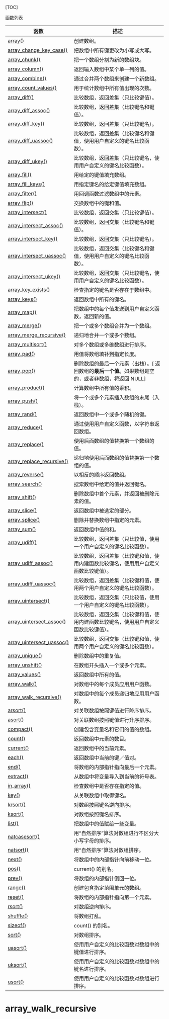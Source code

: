 [TOC]

函数列表



| 函数                                       | 描述                                       |
| ---------------------------------------- | ---------------------------------------- |
| [array()](http://www.w3school.com.cn/php/func_array.asp) | 创建数组。                                    |
| [array_change_key_case()](http://www.w3school.com.cn/php/func_array_change_key_case.asp) | 把数组中所有键更改为小写或大写。                         |
| [array_chunk()](http://www.w3school.com.cn/php/func_array_chunk.asp) | 把一个数组分割为新的数组块。                           |
| [array_column()](http://www.w3school.com.cn/php/func_array_column.asp) | 返回输入数组中某个单一列的值。                          |
| [array_combine()](http://www.w3school.com.cn/php/func_array_combine.asp) | 通过合并两个数组来创建一个新数组。                        |
| [array_count_values()](http://www.w3school.com.cn/php/func_array_count_values.asp) | 用于统计数组中所有值出现的次数。                         |
| [array_diff()](http://www.w3school.com.cn/php/func_array_diff.asp) | 比较数组，返回差集（只比较键值）。                        |
| [array_diff_assoc()](http://www.w3school.com.cn/php/func_array_diff_assoc.asp) | 比较数组，返回差集（比较键名和键值）。                      |
| [array_diff_key()](http://www.w3school.com.cn/php/func_array_diff_key.asp) | 比较数组，返回差集（只比较键名）。                        |
| [array_diff_uassoc()](http://www.w3school.com.cn/php/func_array_diff_uassoc.asp) | 比较数组，返回差集（比较键名和键值，使用用户自定义的键名比较函数）。       |
| [array_diff_ukey()](http://www.w3school.com.cn/php/func_array_diff_ukey.asp) | 比较数组，返回差集（只比较键名，使用用户自定义的键名比较函数）。         |
| [array_fill()](http://www.w3school.com.cn/php/func_array_fill.asp) | 用给定的键值填充数组。                              |
| [array_fill_keys()](http://www.w3school.com.cn/php/func_array_fill_keys.asp) | 用指定键名的给定键值填充数组。                          |
| [array_filter()](http://www.w3school.com.cn/php/func_array_filter.asp) | 用回调函数过滤数组中的元素。                           |
| [array_flip()](http://www.w3school.com.cn/php/func_array_flip.asp) | 交换数组中的键和值。                               |
| [array_intersect()](http://www.w3school.com.cn/php/func_array_intersect.asp) | 比较数组，返回交集（只比较键值）。                        |
| [array_intersect_assoc()](http://www.w3school.com.cn/php/func_array_intersect_assoc.asp) | 比较数组，返回交集（比较键名和键值）。                      |
| [array_intersect_key()](http://www.w3school.com.cn/php/func_array_intersect_key.asp) | 比较数组，返回交集（只比较键名）。                        |
| [array_intersect_uassoc()](http://www.w3school.com.cn/php/func_array_intersect_uassoc.asp) | 比较数组，返回交集（比较键名和键值，使用用户自定义的键名比较函数）。       |
| [array_intersect_ukey()](http://www.w3school.com.cn/php/func_array_intersect_ukey.asp) | 比较数组，返回交集（只比较键名，使用用户自定义的键名比较函数）。         |
| [array_key_exists()](http://www.w3school.com.cn/php/func_array_key_exists.asp) | 检查指定的键名是否存在于数组中。                         |
| [array_keys()](http://www.w3school.com.cn/php/func_array_keys.asp) | 返回数组中所有的键名。                              |
| [array_map()](http://www.w3school.com.cn/php/func_array_map.asp) | 把数组中的每个值发送到用户自定义函数，返回新的值。                |
| [array_merge()](http://www.w3school.com.cn/php/func_array_merge.asp) | 把一个或多个数组合并为一个数组。                         |
| [array_merge_recursive()](http://www.w3school.com.cn/php/func_array_merge_recursive.asp) | 递归地合并一个或多个数组。                            |
| [array_multisort()](http://www.w3school.com.cn/php/func_array_multisort.asp) | 对多个数组或多维数组进行排序。                          |
| [array_pad()](http://www.w3school.com.cn/php/func_array_pad.asp) | 用值将数组填补到指定长度。                            |
| [array_pop()](http://www.w3school.com.cn/php/func_array_pop.asp) | 删除数组的最后一个元素（出栈）。[ 返回数组的**最后一个值**。如果数组是空的，或者非数组，将返回 NULL] |
| [array_product()](http://www.w3school.com.cn/php/func_array_product.asp) | 计算数组中所有值的乘积。                             |
| [array_push()](http://www.w3school.com.cn/php/func_array_push.asp) | 将一个或多个元素插入数组的末尾（入栈）。                     |
| [array_rand()](http://www.w3school.com.cn/php/func_array_rand.asp) | 返回数组中一个或多个随机的键。                          |
| [array_reduce()](http://www.w3school.com.cn/php/func_array_reduce.asp) | 通过使用用户自定义函数，以字符串返回数组。                    |
| [array_replace()](http://www.w3school.com.cn/php/func_array_replace.asp) | 使用后面数组的值替换第一个数组的值。                       |
| [array_replace_recursive()](http://www.w3school.com.cn/php/func_array_replace_recursive.asp) | 递归地使用后面数组的值替换第一个数组的值。                    |
| [array_reverse()](http://www.w3school.com.cn/php/func_array_reverse.asp) | 以相反的顺序返回数组。                              |
| [array_search()](http://www.w3school.com.cn/php/func_array_search.asp) | 搜索数组中给定的值并返回键名。                          |
| [array_shift()](http://www.w3school.com.cn/php/func_array_shift.asp) | 删除数组中首个元素，并返回被删除元素的值。                    |
| [array_slice()](http://www.w3school.com.cn/php/func_array_slice.asp) | 返回数组中被选定的部分。                             |
| [array_splice()](http://www.w3school.com.cn/php/func_array_splice.asp) | 删除并替换数组中指定的元素。                           |
| [array_sum()](http://www.w3school.com.cn/php/func_array_sum.asp) | 返回数组中值的和。                                |
| [array_udiff()](http://www.w3school.com.cn/php/func_array_udiff.asp) | 比较数组，返回差集（只比较值，使用一个用户自定义的键名比较函数）。        |
| [array_udiff_assoc()](http://www.w3school.com.cn/php/func_array_udiff_assoc.asp) | 比较数组，返回差集（比较键和值，使用内建函数比较键名，使用用户自定义函数比较键值）。 |
| [array_udiff_uassoc()](http://www.w3school.com.cn/php/func_array_udiff_uassoc.asp) | 比较数组，返回差集（比较键和值，使用两个用户自定义的键名比较函数）。       |
| [array_uintersect()](http://www.w3school.com.cn/php/func_array_uintersect.asp) | 比较数组，返回交集（只比较值，使用一个用户自定义的键名比较函数）。        |
| [array_uintersect_assoc()](http://www.w3school.com.cn/php/func_array_uintersect_assoc.asp) | 比较数组，返回交集（比较键和值，使用内建函数比较键名，使用用户自定义函数比较键值）。 |
| [array_uintersect_uassoc()](http://www.w3school.com.cn/php/func_array_uintersect_uassoc.asp) | 比较数组，返回交集（比较键和值，使用两个用户自定义的键名比较函数）。       |
| [array_unique()](http://www.w3school.com.cn/php/func_array_unique.asp) | 删除数组中的重复值。                               |
| [array_unshift()](http://www.w3school.com.cn/php/func_array_unshift.asp) | 在数组开头插入一个或多个元素。                          |
| [array_values()](http://www.w3school.com.cn/php/func_array_values.asp) | 返回数组中所有的值。                               |
| [array_walk()](http://www.w3school.com.cn/php/func_array_walk.asp) | 对数组中的每个成员应用用户函数。                         |
| [array_walk_recursive()](http://www.w3school.com.cn/php/func_array_walk_recursive.asp) | 对数组中的每个成员递归地应用用户函数。                      |
| [arsort()](http://www.w3school.com.cn/php/func_array_arsort.asp) | 对关联数组按照键值进行降序排序。                         |
| [asort()](http://www.w3school.com.cn/php/func_array_asort.asp) | 对关联数组按照键值进行升序排序。                         |
| [compact()](http://www.w3school.com.cn/php/func_array_compact.asp) | 创建包含变量名和它们的值的数组。                         |
| [count()](http://www.w3school.com.cn/php/func_array_count.asp) | 返回数组中元素的数目。                              |
| [current()](http://www.w3school.com.cn/php/func_array_current.asp) | 返回数组中的当前元素。                              |
| [each()](http://www.w3school.com.cn/php/func_array_each.asp) | 返回数组中当前的键／值对。                            |
| [end()](http://www.w3school.com.cn/php/func_array_end.asp) | 将数组的内部指针指向最后一个元素。                        |
| [extract()](http://www.w3school.com.cn/php/func_array_extract.asp) | 从数组中将变量导入到当前的符号表。                        |
| [in_array()](http://www.w3school.com.cn/php/func_array_in_array.asp) | 检查数组中是否存在指定的值。                           |
| [key()](http://www.w3school.com.cn/php/func_array_key.asp) | 从关联数组中取得键名。                              |
| [krsort()](http://www.w3school.com.cn/php/func_array_krsort.asp) | 对数组按照键名逆向排序。                             |
| [ksort()](http://www.w3school.com.cn/php/func_array_ksort.asp) | 对数组按照键名排序。                               |
| [list()](http://www.w3school.com.cn/php/func_array_list.asp) | 把数组中的值赋给一些变量。                            |
| [natcasesort()](http://www.w3school.com.cn/php/func_array_natcasesort.asp) | 用“自然排序”算法对数组进行不区分大小写字母的排序。               |
| [natsort()](http://www.w3school.com.cn/php/func_array_natsort.asp) | 用“自然排序”算法对数组排序。                          |
| [next()](http://www.w3school.com.cn/php/func_array_next.asp) | 将数组中的内部指针向前移动一位。                         |
| [pos()](http://www.w3school.com.cn/php/func_array_pos.asp) | current() 的别名。                           |
| [prev()](http://www.w3school.com.cn/php/func_array_prev.asp) | 将数组的内部指针倒回一位。                            |
| [range()](http://www.w3school.com.cn/php/func_array_range.asp) | 创建包含指定范围单元的数组。                           |
| [reset()](http://www.w3school.com.cn/php/func_array_reset.asp) | 将数组的内部指针指向第一个元素。                         |
| [rsort()](http://www.w3school.com.cn/php/func_array_rsort.asp) | 对数组逆向排序。                                 |
| [shuffle()](http://www.w3school.com.cn/php/func_array_shuffle.asp) | 将数组打乱。                                   |
| [sizeof()](http://www.w3school.com.cn/php/func_array_sizeof.asp) | count() 的别名。                             |
| [sort()](http://www.w3school.com.cn/php/func_array_sort.asp) | 对数组排序。                                   |
| [uasort()](http://www.w3school.com.cn/php/func_array_uasort.asp) | 使用用户自定义的比较函数对数组中的键值进行排序。                 |
| [uksort()](http://www.w3school.com.cn/php/func_array_uksort.asp) | 使用用户自定义的比较函数对数组中的键名进行排序。                 |
| [usort()](http://www.w3school.com.cn/php/func_array_usort.asp) | 使用用户自定义的比较函数对数组进行排序。                     |





# array_walk_recursive 

